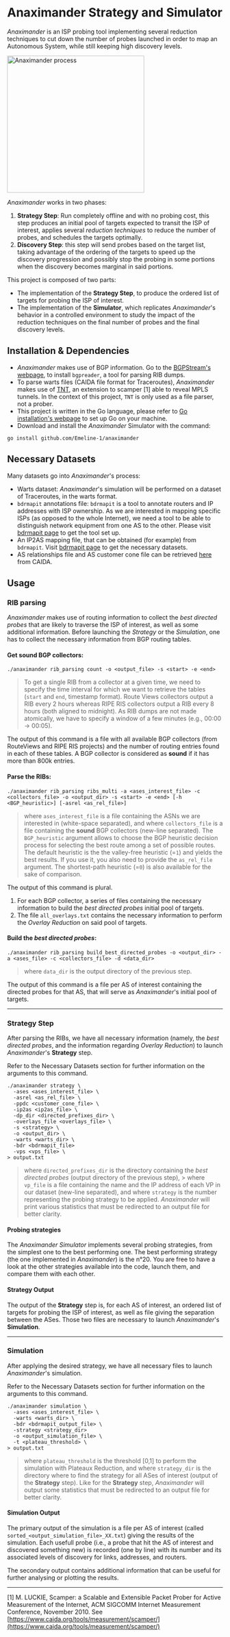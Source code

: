 # Anaximander Strategy and Simulator

_Anaximander_ is an ISP probing tool implementing several reduction techniques to cut down the number of probes launched in order to map an Autonomous System, while still keeping high discovery levels.

<img src="anaximander_picture.png" alt="Anaximander process" height="320"/>

_Anaximander_ works in two phases: 
1. **Strategy Step**: Run completely offline and with no probing cost, this step produces an initial pool of targets expected to transit the ISP of interest, applies several _reduction techniques_ to reduce the number of probes, and schedules the targets optimally.
2. **Discovery Step**: this step will send probes based on the target list, taking advantage of the ordering of the targets to speed up the discovery progression and possibly stop the probing in some portions when the discovery becomes marginal in said portions.

This project is composed of two parts: 
* The implementation of the **Strategy Step**, to produce the ordered list of targets for probing the ISP of interest.
* The implementation of the **Simulator**, which replicates _Anaximander_'s behavior in a controlled environment to study the impact of the reduction techniques on the final number of probes and the final discovery levels.

## Installation & Dependencies

* _Anaximander_ makes use of BGP information. Go to the [BGPStream's webpage](https://bgpstream.caida.org/docs/tools/bgpreader), to install `bgpreader`, a tool for parsing RIB dumps.
* To parse warts files (CAIDA file format for Traceroutes), _Anaximander_ makes use of [TNT](https://github.com/YvesVanaubel/TNT), an extension to scamper [1] able to reveal MPLS tunnels. In the context of this project, `TNT` is only used as a file parser, not a prober.
* This project is written in the Go language, please refer to [Go installation's webpage](https://golang.org/doc/install) to set up Go on your machine.
* Download and install the _Anaximander_ Simulator with the command:
```
go install github.com/Emeline-1/anaximander
```

## Necessary Datasets

Many datasets go into _Anaximander_'s process:

* Warts dataset: _Anaximander_'s simulation will be performed on a dataset of Traceroutes, in the warts format.
* `bdrmapit` annotations file: `bdrmapit` is a tool to annotate routers and IP addresses with ISP ownership. As we are interested in mapping specific ISPs (as opposed to the whole Internet), we need a tool to be able to distinguish network equipment from one AS to the other. Please visit [bdrmapit page](https://alexmarder.github.io/bdrmapit/) to get the tool set up.
* An IP2AS mapping file, that can be obtained (for example) from `bdrmapit`. Visit [bdrmapit page](https://alexmarder.github.io/bdrmapit/) to get the necessary datasets.
* AS relationships file and AS customer cone file can be retrieved [here](https://publicdata.caida.org/datasets/as-relationships/serial-1/) from CAIDA. 

## Usage 

### RIB parsing

_Anaximander_ makes use of routing information to collect the _best directed probes_ that are likely to traverse the ISP of interest, as well as some additional information. Before launching the _Strategy_ or the _Simulation_, one has to collect the necessary information from BGP routing tables.

#### Get sound BGP collectors:

```
./anaximander rib_parsing count -o <output_file> -s <start> -e <end>
```

> To get a single RIB from a collector at a given time, we need to specify the time interval for which we want to retrieve the tables (`start` and `end`, timestamp format). Route Views collectors output a RIB every 2 hours whereas RIPE RIS collectors output a RIB every 8 hours (both aligned to midnight). As RIB dumps are not made atomically, we have to specify a window of a few minutes (e.g., 00:00 -> 00:05). 

The output of this command is a file with all available BGP collectors (from RouteViews and RIPE RIS projects) and the number of routing entries found in each of these tables. A BGP collector is considered as **sound** if it has more than 800k entries.

#### Parse the RIBs:

```
./anaximander rib_parsing ribs_multi -a <ases_interest_file> -c <collectors_file> -o <output_dir> -s <start> -e <end> [-h <BGP_heuristic>] [-asrel <as_rel_file>]
```

> where `ases_interest_file` is a file containing the ASNs we are interested in (white-space separated), and where `collectors_file` is a file containing the **sound** BGP collectors (new-line separated). 
> The `BGP_heuristic` argument allows to choose the BGP heuristic decision process for selecting the best route among a set of possible routes. The default heuristic is the the valley-free heuristic (=`1`) and yields the best results. If you use it, you also need to provide the `as_rel_file` argument. The shortest-path heuristic (=`0`) is also available for the sake of comparison.

The output of this command is plural. 
1. For each BGP collector, a series of files containing the necessary information to build the _best directed probes_ initial pool of targets.
2. The file `all_overlays.txt` contains the necessary information to perform the _Overlay Reduction_ on said pool of targets.

#### Build the _best directed probes_:

```
./anaximander rib_parsing build_best_directed_probes -o <output_dir> -a <ases_file> -c <collectors_file> -d <data_dir>
```

> where `data_dir` is the output directory of the previous step.

The output of this command is a file per AS of interest containing the directed probes for that AS, that will serve as _Anaximander_'s initial pool of targets.

***
### Strategy Step
After parsing the RIBs, we have all necessary information (namely, the _best directed probes_, and the information regarding _Overlay Reduction_) to launch _Anaximander_'s **Strategy** step.

Refer to the Necessary Datasets section for further information on the arguments to this command.

```
./anaximander strategy \
  -ases <ases_interest_file> \
  -asrel <as_rel_file> \
  -ppdc <customer_cone_file> \
  -ip2as <ip2as_file> \
  -dp_dir <directed_prefixes_dir> \
  -overlays_file <overlays_file> \
  -s <strategy> \
  -o <output_dir> \
  -warts <warts_dir> \
  -bdr <bdrmapit_file>
  -vps <vps_file> \
> output.txt
```
> where `directed_prefixes_dir` is the directory containing the _best directed probes_ (output directory of the previous step), > where `vp_file` is a file containing the name and the IP address of each VP in our dataset (new-line separated), and where `strategy` is the number representing the probing strategy to be applied. _Anaximander_ will print various statistics that must be redirected to an output file for better clarity.

#### Probing strategies
The _Anaximander Simulator_ implements several probing strategies, from the simplest one to the best performing one. The best performing strategy (the one implemented in _Anaximander_) is the n°20. You are free to have a look at the other strategies available into the code, launch them, and compare them with each other.

#### Strategy Output
The output of the **Strategy** step is, for each AS of interest, an ordered list of targets for probing the ISP of interest, as well as file giving the separation between the ASes. Those two files are necessary to launch _Anaximander_'s **Simulation**.

***
### Simulation

After applying the desired strategy, we have all necessary files to launch _Anaximander_'s simulation.

Refer to the Necessary Datasets section for further information on the arguments to this command.

```
./anaximander simulation \
  -ases <ases_interest_file> \
  -warts <warts_dir> \
  -bdr <bdrmapit_output_file> \
  -strategy <strategy_dir>
  -o <output_simulation_file> \
  -t <plateau_threshold> \
> output.txt
```

> where `plateau_threshold` is the threshold [0,1] to perform the simulation with Plateaux Reduction, and where `strategy_dir` is the directory where to find the strategy for all ASes of interest (output of the **Strategy** step). Like for the **Strategy** step, _Anaximander_ will output some statistics that must be redirected to an output file for better clarity.

#### Simulation Output

The primary output of the simulation is a file per AS of interest (called `sorted_<output_simulation_file>_XX.txt`) giving the results of the simulation.
Each usefull probe (i.e., a probe that hit the AS of interest and discovered something new) is recorded (one by line) with its number and its associated levels of discovery for links, addresses, and routers.

The secondary output contains additional information that can be useful for further analysing or plotting the results.

***
[1] M. LUCKIE, Scamper: a Scalable and Extensible Packet Prober for Active Measurement of the Internet, ACM SIGCOMM Internet Measurement Conference, November 2010. See [https://www.caida.org/tools/measurement/scamper/](https://www.caida.org/tools/measurement/scamper/)

